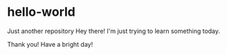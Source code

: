 # hello-world
Just another repository
Hey there!
I'm just trying to learn something today.

Thank you!
Have a bright day!
